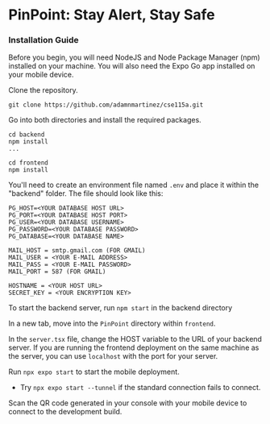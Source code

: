 # PinPoint: Stay Alert, Stay Safe

### Installation Guide
Before you begin, you will need NodeJS and Node Package Manager (npm) installed on your machine. You will also need the Expo Go app installed on your mobile device.

Clone the repository.
```
git clone https://github.com/adamnmartinez/cse115a.git
```

Go into both directories and install the required packages.
```
cd backend
npm install
...

cd frontend
npm install
```

You'll need to create an environment file named `.env` and place it within the "backend" folder. The file should look like this:
```
PG_HOST=<YOUR DATABASE HOST URL>
PG_PORT=<YOUR DATABASE HOST PORT>
PG_USER=<YOUR DATABASE USERNAME>
PG_PASSWORD=<YOUR DATABASE PASSWORD>
PG_DATABASE=<YOUR DATABASE NAME>

MAIL_HOST = smtp.gmail.com (FOR GMAIL)
MAIL_USER = <YOUR E-MAIL ADDRESS>
MAIL_PASS = <YOUR E-MAIL PASSWORD>
MAIL_PORT = 587 (FOR GMAIL)

HOSTNAME = <YOUR HOST URL>
SECRET_KEY = <YOUR ENCRYPTION KEY>
```

To start the backend server, run `npm start` in the backend directory

In a new tab, move into the `PinPoint` directory within `frontend`. 

In the `server.tsx` file, change the HOST variable to the URL of your backend server. If you are running the frontend deployment on the same machine as the server, you can use `localhost` with the port for your server.

Run `npx expo start` to start the mobile deployment. 
- Try `npx expo start --tunnel` if the standard connection fails to connect.

Scan the QR code generated in your console with your mobile device to connect to the development build. 

